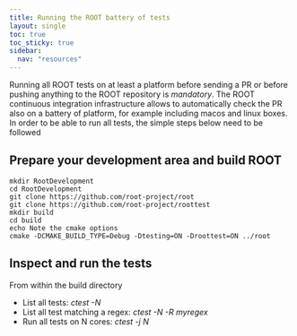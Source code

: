 ```yaml
---
title: Running the ROOT battery of tests
layout: single
toc: true
toc_sticky: true
sidebar:
  nav: "resources"
---
```


Running all ROOT tests on at least a platform before sending a PR or before pushing anything to the ROOT repository is *mandatory*.
The ROOT continuous integration infrastructure allows to automatically check the PR also on a battery of platform, for example including macos and linux boxes.
In order to be able to run all tests, the simple steps below need to be followed

## Prepare your development area and build ROOT

```
mkdir RootDevelopment
cd RootDevelopment
git clone https://github.com/root-project/root
git clone https://github.com/root-project/roottest
mkdir build
cd build
echo Note the cmake options
cmake -DCMAKE_BUILD_TYPE=Debug -Dtesting=ON -Droottest=ON ../root
```

## Inspect and run the tests
From within the build directory

  - List all tests:  *ctest -N*
  - List all test matching a regex:  *ctest -N -R myregex*
  - Run all tests on N cores: *ctest -j N*
